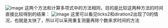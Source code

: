 ![image](https://user-images.githubusercontent.com/98099819/174316370-710bac38-8570-4ae1-bef0-2b6224065361.png)
这两个方法和计算多项式中的方法相同，目的是比较这两种方法的时间
直接比较得到的结果：
![image](https://user-images.githubusercontent.com/98099819/174316882-ba0ab5fc-f3bf-4edf-b88d-ea406e216c81.png)
这里可以看见ticks2和diration2出现了0的情况，也就是太快了，所以可以采用重复测量再除个数来求时间的方法
